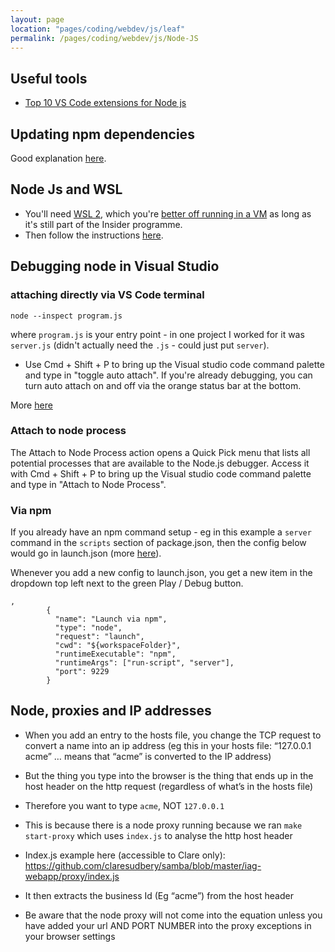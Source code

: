 ```yaml
---
layout: page
location: "pages/coding/webdev/js/leaf"
permalink: /pages/coding/webdev/js/Node-JS
---
```


## Useful tools

- [Top 10 VS Code extensions for Node js](https://developer.okta.com/blog/2019/05/08/top-vs-code-extensions-for-nodejs-developers)

## Updating npm dependencies

Good explanation [here](https://flaviocopes.com/update-npm-dependencies/).

## Node Js and WSL

- You'll need [WSL 2](/pages/coding/dotnet/Windows-Subsystem-for-Linux---WSL), which you're [better off running in a VM](https://www.windowscentral.com/how-create-virtual-machine-using-hyper-v-test-windows-10-insider-builds) as long as it's still part of the Insider programme.
- Then follow the instructions [here](https://docs.microsoft.com/en-us/windows/nodejs/setup-on-wsl2).

## Debugging node in Visual Studio

### attaching directly via VS Code terminal

`node --inspect program.js`

where `program.js` is your entry point - in one project I worked for it was `server.js` (didn't actually need the `.js` - could just put `server`).

- Use Cmd + Shift + P to bring up the Visual studio code command palette and type in "toggle auto attach". If you're already debugging, you can turn auto attach on and off via the orange status bar at the bottom.

More [here](https://code.visualstudio.com/docs/nodejs/nodejs-debugging#_attaching-to-nodejs)

### Attach to node process

The Attach to Node Process action opens a Quick Pick menu that lists all potential processes that are available to the Node.js debugger. Access it with Cmd + Shift + P to bring up the Visual studio code command palette and type in "Attach to Node Process".

### Via npm

If you already have an npm command setup - eg in this example a `server` command in the `scripts` section of package.json, then the config below would go in launch.json (more [here](https://code.visualstudio.com/docs/nodejs/nodejs-debugging#_launch-configuration-support-for-npm-and-other-tools)).

Whenever you add a new config to launch.json, you get a new item in the dropdown top left next to the green Play / Debug button.

```
,
        {
          "name": "Launch via npm",
          "type": "node",
          "request": "launch",
          "cwd": "${workspaceFolder}",
          "runtimeExecutable": "npm",
          "runtimeArgs": ["run-script", "server"],
          "port": 9229
        }
```

## Node, proxies and IP addresses

* When you add an entry to the hosts file, you change the TCP request to convert a name into an ip address (eg this in your hosts file: “127.0.0.1 acme” … means that “acme” is converted to the IP address)

* But the thing you type into the browser is the thing that ends up in the host header on the http request (regardless of what’s in the hosts file)

* Therefore you want to type `acme`, NOT `127.0.0.1`

* This is because there is a node proxy running because we ran `make start-proxy` which uses `index.js` to analyse the http host header

* Index.js example here (accessible to Clare only): https://github.com/claresudbery/samba/blob/master/iag-webapp/proxy/index.js

* It then extracts the business Id (Eg “acme”) from the host header

* Be aware that the node proxy will not come into the equation unless you have added your url AND PORT NUMBER into the proxy exceptions in your browser settings